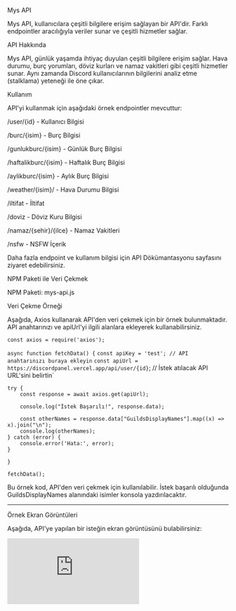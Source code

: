 Mys API

Mys API, kullanıcılara çeşitli bilgilere erişim sağlayan bir API'dir. Farklı endpointler aracılığıyla veriler sunar ve çeşitli hizmetler sağlar.

API Hakkında

Mys API, günlük yaşamda ihtiyaç duyulan çeşitli bilgilere erişim sağlar. Hava durumu, burç yorumları, döviz kurları ve namaz vakitleri gibi çeşitli hizmetler sunar. Aynı zamanda Discord kullanıcılarının bilgilerini analiz etme (stalklama) yeteneği ile öne çıkar.

Kullanım

API'yi kullanmak için aşağıdaki örnek endpointler mevcuttur:

/user/{id} - Kullanıcı Bilgisi

/burc/{isim} - Burç Bilgisi

/gunlukburc/{isim} - Günlük Burç Bilgisi

/haftalikburc/{isim} - Haftalık Burç Bilgisi

/aylikburc/{isim} - Aylık Burç Bilgisi

/weather/{isim}/ - Hava Durumu Bilgisi

/iltifat - İltifat

/doviz - Döviz Kuru Bilgisi

/namaz/{sehir}/{ilce} - Namaz Vakitleri

/nsfw - NSFW İçerik


Daha fazla endpoint ve kullanım bilgisi için API Dökümantasyonu sayfasını ziyaret edebilirsiniz.

NPM Paketi ile Veri Çekmek

NPM Paketi: mys-api.js

Veri Çekme Örneği

Aşağıda, Axios kullanarak API'den veri çekmek için bir örnek bulunmaktadır. API anahtarınızı ve apiUrl'yi ilgili alanlara ekleyerek kullanabilirsiniz.

`const axios = require('axios');`

`async function fetchData() {`
    `const apiKey = 'test'; // API anahtarınızı buraya ekleyin`
    `const apiUrl = https://discordpanel.vercel.app/api/user/{id}`; // İstek atılacak API URL'sini belirtin`
    
    try {
        const response = await axios.get(apiUrl);
        
        console.log("İstek Başarılı!", response.data);

        const otherNames = response.data["GuildsDisplayNames"].map((x) => x).join("\n");
        console.log(otherNames);
    } catch (error) {
        console.error('Hata:', error);
    }
`}`

`fetchData();`

Bu örnek kod, API'den veri çekmek için kullanılabilir. İstek başarılı olduğunda GuildsDisplayNames alanındaki isimler konsola yazdırılacaktır.


---

Örnek Ekran Görüntüleri

Aşağıda, API'ye yapılan bir isteğin ekran görüntüsünü bulabilirsiniz:

[![NPM version](https://img.shields.io/npm/v/mys-api.js)](https://www.npmjs.com/package/mys-api.js)
